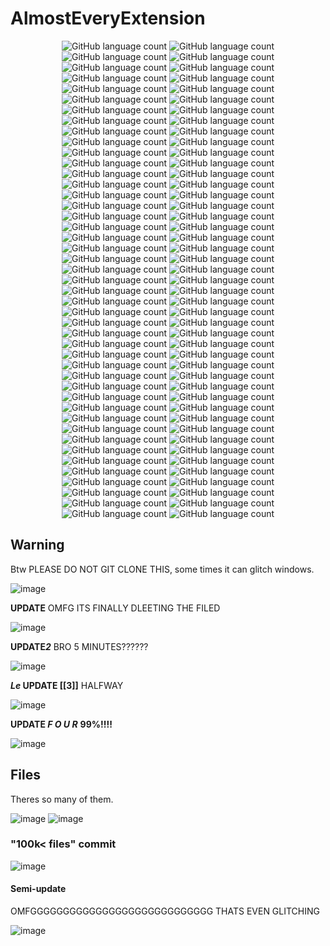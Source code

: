 ﻿# AlmostEveryExtension

<p align=center>
<img alt="GitHub language count" src="https://img.shields.io/github/languages/count/PatoFlamejanteTV/AlmostEveryExtension">
<img alt="GitHub language count" src="https://img.shields.io/github/languages/count/PatoFlamejanteTV/AlmostEveryExtension">
<img alt="GitHub language count" src="https://img.shields.io/github/languages/count/PatoFlamejanteTV/AlmostEveryExtension">
<img alt="GitHub language count" src="https://img.shields.io/github/languages/count/PatoFlamejanteTV/AlmostEveryExtension">
<img alt="GitHub language count" src="https://img.shields.io/github/languages/count/PatoFlamejanteTV/AlmostEveryExtension">
<img alt="GitHub language count" src="https://img.shields.io/github/languages/count/PatoFlamejanteTV/AlmostEveryExtension">
<img alt="GitHub language count" src="https://img.shields.io/github/languages/count/PatoFlamejanteTV/AlmostEveryExtension">
<img alt="GitHub language count" src="https://img.shields.io/github/languages/count/PatoFlamejanteTV/AlmostEveryExtension">
<img alt="GitHub language count" src="https://img.shields.io/github/languages/count/PatoFlamejanteTV/AlmostEveryExtension">
<img alt="GitHub language count" src="https://img.shields.io/github/languages/count/PatoFlamejanteTV/AlmostEveryExtension">
<img alt="GitHub language count" src="https://img.shields.io/github/languages/count/PatoFlamejanteTV/AlmostEveryExtension">
<img alt="GitHub language count" src="https://img.shields.io/github/languages/count/PatoFlamejanteTV/AlmostEveryExtension">
<img alt="GitHub language count" src="https://img.shields.io/github/languages/count/PatoFlamejanteTV/AlmostEveryExtension">
<img alt="GitHub language count" src="https://img.shields.io/github/languages/count/PatoFlamejanteTV/AlmostEveryExtension">
<img alt="GitHub language count" src="https://img.shields.io/github/languages/count/PatoFlamejanteTV/AlmostEveryExtension">
<img alt="GitHub language count" src="https://img.shields.io/github/languages/count/PatoFlamejanteTV/AlmostEveryExtension">
<img alt="GitHub language count" src="https://img.shields.io/github/languages/count/PatoFlamejanteTV/AlmostEveryExtension">
<img alt="GitHub language count" src="https://img.shields.io/github/languages/count/PatoFlamejanteTV/AlmostEveryExtension">
<img alt="GitHub language count" src="https://img.shields.io/github/languages/count/PatoFlamejanteTV/AlmostEveryExtension">
<img alt="GitHub language count" src="https://img.shields.io/github/languages/count/PatoFlamejanteTV/AlmostEveryExtension">
<img alt="GitHub language count" src="https://img.shields.io/github/languages/count/PatoFlamejanteTV/AlmostEveryExtension">
<img alt="GitHub language count" src="https://img.shields.io/github/languages/count/PatoFlamejanteTV/AlmostEveryExtension">
<img alt="GitHub language count" src="https://img.shields.io/github/languages/count/PatoFlamejanteTV/AlmostEveryExtension">
<img alt="GitHub language count" src="https://img.shields.io/github/languages/count/PatoFlamejanteTV/AlmostEveryExtension">
<img alt="GitHub language count" src="https://img.shields.io/github/languages/count/PatoFlamejanteTV/AlmostEveryExtension">
<img alt="GitHub language count" src="https://img.shields.io/github/languages/count/PatoFlamejanteTV/AlmostEveryExtension">
<img alt="GitHub language count" src="https://img.shields.io/github/languages/count/PatoFlamejanteTV/AlmostEveryExtension">
<img alt="GitHub language count" src="https://img.shields.io/github/languages/count/PatoFlamejanteTV/AlmostEveryExtension">
<img alt="GitHub language count" src="https://img.shields.io/github/languages/count/PatoFlamejanteTV/AlmostEveryExtension">
<img alt="GitHub language count" src="https://img.shields.io/github/languages/count/PatoFlamejanteTV/AlmostEveryExtension">
<img alt="GitHub language count" src="https://img.shields.io/github/languages/count/PatoFlamejanteTV/AlmostEveryExtension">
<img alt="GitHub language count" src="https://img.shields.io/github/languages/count/PatoFlamejanteTV/AlmostEveryExtension">
<img alt="GitHub language count" src="https://img.shields.io/github/languages/count/PatoFlamejanteTV/AlmostEveryExtension">
<img alt="GitHub language count" src="https://img.shields.io/github/languages/count/PatoFlamejanteTV/AlmostEveryExtension">
<img alt="GitHub language count" src="https://img.shields.io/github/languages/count/PatoFlamejanteTV/AlmostEveryExtension">
<img alt="GitHub language count" src="https://img.shields.io/github/languages/count/PatoFlamejanteTV/AlmostEveryExtension">
<img alt="GitHub language count" src="https://img.shields.io/github/languages/count/PatoFlamejanteTV/AlmostEveryExtension">
<img alt="GitHub language count" src="https://img.shields.io/github/languages/count/PatoFlamejanteTV/AlmostEveryExtension">
<img alt="GitHub language count" src="https://img.shields.io/github/languages/count/PatoFlamejanteTV/AlmostEveryExtension">
<img alt="GitHub language count" src="https://img.shields.io/github/languages/count/PatoFlamejanteTV/AlmostEveryExtension">
<img alt="GitHub language count" src="https://img.shields.io/github/languages/count/PatoFlamejanteTV/AlmostEveryExtension">
<img alt="GitHub language count" src="https://img.shields.io/github/languages/count/PatoFlamejanteTV/AlmostEveryExtension">
<img alt="GitHub language count" src="https://img.shields.io/github/languages/count/PatoFlamejanteTV/AlmostEveryExtension">
<img alt="GitHub language count" src="https://img.shields.io/github/languages/count/PatoFlamejanteTV/AlmostEveryExtension">
<img alt="GitHub language count" src="https://img.shields.io/github/languages/count/PatoFlamejanteTV/AlmostEveryExtension">
<img alt="GitHub language count" src="https://img.shields.io/github/languages/count/PatoFlamejanteTV/AlmostEveryExtension">
<img alt="GitHub language count" src="https://img.shields.io/github/languages/count/PatoFlamejanteTV/AlmostEveryExtension">
<img alt="GitHub language count" src="https://img.shields.io/github/languages/count/PatoFlamejanteTV/AlmostEveryExtension">
<img alt="GitHub language count" src="https://img.shields.io/github/languages/count/PatoFlamejanteTV/AlmostEveryExtension">
<img alt="GitHub language count" src="https://img.shields.io/github/languages/count/PatoFlamejanteTV/AlmostEveryExtension">
<img alt="GitHub language count" src="https://img.shields.io/github/languages/count/PatoFlamejanteTV/AlmostEveryExtension">
<img alt="GitHub language count" src="https://img.shields.io/github/languages/count/PatoFlamejanteTV/AlmostEveryExtension">
<img alt="GitHub language count" src="https://img.shields.io/github/languages/count/PatoFlamejanteTV/AlmostEveryExtension">
<img alt="GitHub language count" src="https://img.shields.io/github/languages/count/PatoFlamejanteTV/AlmostEveryExtension">
<img alt="GitHub language count" src="https://img.shields.io/github/languages/count/PatoFlamejanteTV/AlmostEveryExtension">
<img alt="GitHub language count" src="https://img.shields.io/github/languages/count/PatoFlamejanteTV/AlmostEveryExtension">
<img alt="GitHub language count" src="https://img.shields.io/github/languages/count/PatoFlamejanteTV/AlmostEveryExtension">
<img alt="GitHub language count" src="https://img.shields.io/github/languages/count/PatoFlamejanteTV/AlmostEveryExtension">
<img alt="GitHub language count" src="https://img.shields.io/github/languages/count/PatoFlamejanteTV/AlmostEveryExtension">
<img alt="GitHub language count" src="https://img.shields.io/github/languages/count/PatoFlamejanteTV/AlmostEveryExtension">
<img alt="GitHub language count" src="https://img.shields.io/github/languages/count/PatoFlamejanteTV/AlmostEveryExtension">
<img alt="GitHub language count" src="https://img.shields.io/github/languages/count/PatoFlamejanteTV/AlmostEveryExtension">
<img alt="GitHub language count" src="https://img.shields.io/github/languages/count/PatoFlamejanteTV/AlmostEveryExtension">
<img alt="GitHub language count" src="https://img.shields.io/github/languages/count/PatoFlamejanteTV/AlmostEveryExtension">
<img alt="GitHub language count" src="https://img.shields.io/github/languages/count/PatoFlamejanteTV/AlmostEveryExtension">
<img alt="GitHub language count" src="https://img.shields.io/github/languages/count/PatoFlamejanteTV/AlmostEveryExtension">
<img alt="GitHub language count" src="https://img.shields.io/github/languages/count/PatoFlamejanteTV/AlmostEveryExtension">
<img alt="GitHub language count" src="https://img.shields.io/github/languages/count/PatoFlamejanteTV/AlmostEveryExtension">
<img alt="GitHub language count" src="https://img.shields.io/github/languages/count/PatoFlamejanteTV/AlmostEveryExtension">
<img alt="GitHub language count" src="https://img.shields.io/github/languages/count/PatoFlamejanteTV/AlmostEveryExtension">
<img alt="GitHub language count" src="https://img.shields.io/github/languages/count/PatoFlamejanteTV/AlmostEveryExtension">
<img alt="GitHub language count" src="https://img.shields.io/github/languages/count/PatoFlamejanteTV/AlmostEveryExtension">
<img alt="GitHub language count" src="https://img.shields.io/github/languages/count/PatoFlamejanteTV/AlmostEveryExtension">
<img alt="GitHub language count" src="https://img.shields.io/github/languages/count/PatoFlamejanteTV/AlmostEveryExtension">
<img alt="GitHub language count" src="https://img.shields.io/github/languages/count/PatoFlamejanteTV/AlmostEveryExtension">
<img alt="GitHub language count" src="https://img.shields.io/github/languages/count/PatoFlamejanteTV/AlmostEveryExtension">
<img alt="GitHub language count" src="https://img.shields.io/github/languages/count/PatoFlamejanteTV/AlmostEveryExtension">
<img alt="GitHub language count" src="https://img.shields.io/github/languages/count/PatoFlamejanteTV/AlmostEveryExtension">
<img alt="GitHub language count" src="https://img.shields.io/github/languages/count/PatoFlamejanteTV/AlmostEveryExtension">
<img alt="GitHub language count" src="https://img.shields.io/github/languages/count/PatoFlamejanteTV/AlmostEveryExtension">
<img alt="GitHub language count" src="https://img.shields.io/github/languages/count/PatoFlamejanteTV/AlmostEveryExtension">
<img alt="GitHub language count" src="https://img.shields.io/github/languages/count/PatoFlamejanteTV/AlmostEveryExtension">
<img alt="GitHub language count" src="https://img.shields.io/github/languages/count/PatoFlamejanteTV/AlmostEveryExtension">
<img alt="GitHub language count" src="https://img.shields.io/github/languages/count/PatoFlamejanteTV/AlmostEveryExtension">
<img alt="GitHub language count" src="https://img.shields.io/github/languages/count/PatoFlamejanteTV/AlmostEveryExtension">
<img alt="GitHub language count" src="https://img.shields.io/github/languages/count/PatoFlamejanteTV/AlmostEveryExtension">
<img alt="GitHub language count" src="https://img.shields.io/github/languages/count/PatoFlamejanteTV/AlmostEveryExtension">
<img alt="GitHub language count" src="https://img.shields.io/github/languages/count/PatoFlamejanteTV/AlmostEveryExtension">
<img alt="GitHub language count" src="https://img.shields.io/github/languages/count/PatoFlamejanteTV/AlmostEveryExtension">
<img alt="GitHub language count" src="https://img.shields.io/github/languages/count/PatoFlamejanteTV/AlmostEveryExtension">
</p>

## Warning

Btw PLEASE DO NOT GIT CLONE THIS, some times it can glitch windows.

![image](https://github.com/user-attachments/assets/a56cebcd-797e-4b7d-9ac1-95523dd3ee65)

**UPDATE** OMFG ITS FINALLY DLEETING THE FILED

![image](https://github.com/user-attachments/assets/e7a32dd1-efc8-4b6c-952d-950ad36087d1)

**UPDATE*2*** BRO 5 MINUTES??????

![image](https://github.com/user-attachments/assets/bc9c409b-dec6-471d-aa03-02e11866360e)

***Le* UPDATE [[3]]** HALFWAY

![image](https://github.com/user-attachments/assets/c8da271e-eccb-4463-9efe-8ccfa2ccc0f8)

**UPDATE *F O U R*** **99%!!!!**

![image](https://github.com/user-attachments/assets/bfc7607f-9026-4e70-bf2c-f0ea368b7a48)

## Files

Theres so many of them.

![image](https://github.com/user-attachments/assets/881355ff-5300-4370-9ac9-e1d24b534713)
![image](https://github.com/user-attachments/assets/02d7f37d-aaef-4760-b394-4187d9ab2c56)

### "100k< files" commit

![image](https://github.com/user-attachments/assets/d5b4f0bd-9f71-4d4b-9f18-e4c553aa7049)

#### Semi-update

OMFGGGGGGGGGGGGGGGGGGGGGGGGGGGG THATS EVEN GLITCHING

![image](https://github.com/user-attachments/assets/ca3c7a7d-3096-4393-a4a7-6d7e829e263e)
